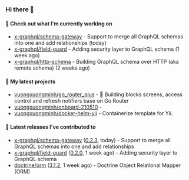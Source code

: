 ### Hi there 👋

#### 👷 Check out what I'm currently working on

- [x-graphql/schema-gateway](https://github.com/x-graphql/schema-gateway) - Support to merge all GraphQL schemas into one and add relationships (today)
- [x-graphql/field-guard](https://github.com/x-graphql/field-guard) - Adding security layer to GraphQL schema (1 week ago)
- [x-graphql/http-schema](https://github.com/x-graphql/http-schema) - Building GraphQL schema over HTTP (aka remote schema) (2 weeks ago)

#### 🌱 My latest projects

- [vuongxuongminh/go_router_plus](https://github.com/vuongxuongminh/go_router_plus) - :office: Building blocks screens, access control and refresh notifiers base on Go Router
- [vuongxuongminh/onboard-210510](https://github.com/vuongxuongminh/onboard-210510) - 
- [vuongxuongminh/docker-helm-yii](https://github.com/vuongxuongminh/docker-helm-yii) - Containerize template for Yii.

#### 🔭 Latest releases I've contributed to

- [x-graphql/schema-gateway](https://github.com/x-graphql/schema-gateway) ([0.2.3](https://github.com/x-graphql/schema-gateway/releases/tag/0.2.3), today) - Support to merge all GraphQL schemas into one and add relationships
- [x-graphql/field-guard](https://github.com/x-graphql/field-guard) ([0.2.0](https://github.com/x-graphql/field-guard/releases/tag/0.2.0), 1 week ago) - Adding security layer to GraphQL schema
- [doctrine/orm](https://github.com/doctrine/orm) ([3.1.2](https://github.com/doctrine/orm/releases/tag/3.1.2), 1 week ago) - Doctrine Object Relational Mapper (ORM)
